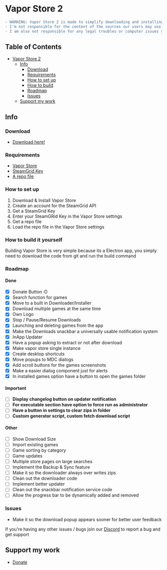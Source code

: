 # Vapor Store 2

```diff
- WARNING: Vapor Store 2 is made to simplify downloading and installing games in a preinstalled format from the internet via a repository/source
- I'm not responsible for the content of the sources our users may use
- I am also not responsible for any legal troubles or computer issues you may face

```

## Table of Contents  <!-- no toc -->
- [Vapor Store 2](#vapor-store-2)
  - [Info](#info)
    - [Download](#download)
    - [Requirements](#requirements)
    - [How to set up](#how-to-set-up)
    - [How to build](#how-to-build-it-yourself)
    - [Roadmap](#roadmap)
    - [Issues](#issues)
  - [Support my work](#support-my-work)

## Info

### Download

- [Download here!](https://sushydev.github.io/vapor-store/)

### Requirements

- [Vapor Store](https://sushydev.github.io/vapor-store/)
- [SteamGrid Key](https://www.steamgriddb.com/profile/preferences)
- [A repo file](https://discord.gg/ZjDTpmf)

### How to set up

1. Download & Install Vapor Store
2. Create an account for the SteamGrid API
3. Get a SteamGrid Key
4. Enter your SteamGRid Key in the Vapor Store settings
5. Get a repo file
6. Load the repo file in the Vapor Store settings

### How to build it yourself

Building Vapor Store is very simple because its a Electron app, you simply need to download the code from git and run the build command

### Roadmap

#### Done
- [x] Donate Button :D
- [x] Search function for games
- [x] Move to a built in Downloader/Installer
- [x] Download multiple games at the same time
- [x] Own Logo
- [x] Stop / Pause/Resume Downloads
- [x] Launching and deleting games from the app
- [x] Make the Downloads snackbar a universally usable notification system
- [x] InApp Updater
- [x] Have a popup asking to extract or not after download
- [x] Make vapor store single instance
- [x] Create desktop shortcuts
- [x] Move popups to MDC dialogs
- [x] Add scroll buttons for the games screenshots
- [x] Make a easier dialog component just for alerts
- [x] In installed games option have a button to open the games folder
#### Important
- [ ] **Display changelog button on updater notification**
- [ ] **For executable section have option to force run as administrator**
- [ ] **Have a button in settings to clear zips in folder**
- [ ] **Custom generator script, custom fetch download script**
#### Other
- [ ] Show Download Size
- [ ] Import existing games
- [ ] Game sorting by category
- [ ] Game updates
- [ ] Multiple store pages on large searches
- [ ] Implement the Backup & Sync feature
- [ ] Make it so the downloader always over writes zips
- [ ] Clean out the downloader code
- [ ] Implement better updater
- [ ] Clean out the snackbar notification service code
- [ ] Allow the progress bar to be dynamically added and removed

### Issues

- Make it so the download popup appears sooner for better user feedback

If you're having any other issues / bugs join our [Discord](https://discord.gg/ZjDTpmf) to report a bug and get support 

## Support my work

 - [Donate](https://ko-fi.com/sushy)